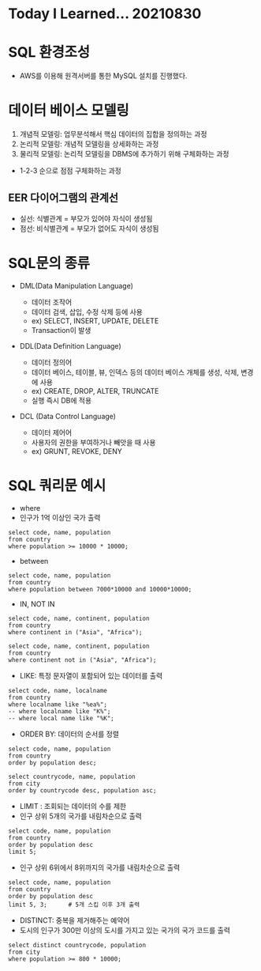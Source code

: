 # Today I Learned... 20210830

# SQL 환경조성
- AWS를 이용해 원격서버를 통한 MySQL 설치를 진행했다.

# 데이터 베이스 모델링
1. 개념적 모델링: 업무분석해서 핵심 데이터의 집합을 정의하는 과정
2. 논리적 모델링: 개념적 모델링을 상세화하는 과정
3. 물리적 모델링: 논리적 모델링을 DBMS에 추가하기 위해 구체화하는 과정
- 1-2-3 순으로 점점 구체화하는 과정

## EER 다이어그램의 관계선
- 실선: 식별관계 = 부모가 있어야 자식이 생성됨
- 점선: 비식별관계 = 부모가 없어도 자식이 생성됨

# SQL문의 종류
- DML(Data Manipulation Language)
    - 데이터 조작어
    - 데이터 검색, 삽입, 수정 삭제 등에 사용
    - ex) SELECT, INSERT, UPDATE, DELETE
    - Transaction이 발생

- DDL(Data Definition Language)
    - 데이터 정의어
    - 데이터 베이스, 테이블, 뷰, 인덱스 등의 데이터 베이스 개체를 생성, 삭제, 변경에 사용
    - ex) CREATE, DROP, ALTER, TRUNCATE
    - 실행 즉시 DB에 적용

- DCL (Data Control Language)
    - 데이터 제어어
    - 사용자의 권한을 부여하거나 빼앗을 때 사용
    - ex) GRUNT, REVOKE, DENY

# SQL 쿼리문 예시
- where
- 인구가 1억 이상인 국가 출력
```
select code, name, population
from country
where population >= 10000 * 10000;
```

- between
```
select code, name, population
from country 
where population between 7000*10000 and 10000*10000;
```

- IN, NOT IN
```
select code, name, continent, population
from country
where continent in ("Asia", "Africa");

select code, name, continent, population
from country
where continent not in ("Asia", "Africa");
```

- LIKE: 특정 문자열이 포함되어 있는 데이터를 출력
```
select code, name, localname
from country
where localname like "%ea%";
-- where localname like "K%";
-- where local name like "%K";
```

- ORDER BY: 데이터의 순서를 정렬
```
select code, name, population
from country
order by population desc;

select countrycode, name, population
from city
order by countrycode desc, population asc;
```

- LIMIT : 조회되는 데이터의 수를 제한
- 인구 상위 5개의 국가를 내림차순으로 출력
```
select code, name, population
from country
order by population desc
limit 5;
```

- 인구 상위 6위에서 8위까지의 국가를 내림차순으로 출력
```
select code, name, population
from country
order by population desc
limit 5, 3;      # 5개 스킵 이후 3개 출력
```

- DISTINCT: 중복을 제거해주는 예약어
- 도시의 인구가 300만 이상의 도시를 가지고 있는 국가의 국가 코드를 출력
```
select distinct countrycode, population
from city
where population >= 800 * 10000;
```

